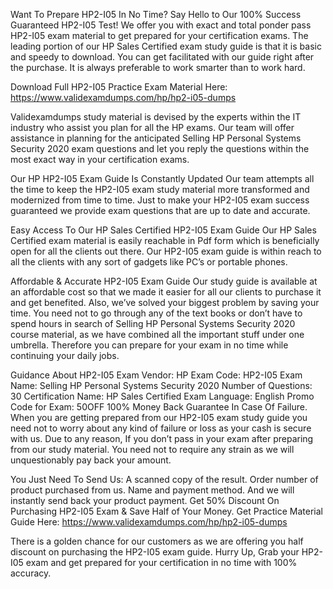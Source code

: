 Want To Prepare HP2-I05 In No Time? Say Hello to Our 100% Success Guaranteed HP2-I05 Test!
We offer you with exact and total ponder pass HP2-I05 exam material to get prepared for your certification exams. The leading portion of our HP Sales Certified exam study guide is that it is basic and speedy to download. You can get facilitated with our guide right after the purchase. It is always preferable to work smarter than to work hard.

Download Full HP2-I05 Practice Exam Material Here: https://www.validexamdumps.com/hp/hp2-i05-dumps


Validexamdumps study material is devised by the experts within the IT industry who assist you plan for all the HP exams. Our team will offer assistance in planning for the anticipated Selling HP Personal Systems Security 2020 exam questions and let you reply the questions within the most exact way in your certification exams.

Our HP HP2-I05 Exam Guide Is Constantly Updated
Our team attempts all the time to keep the HP2-I05 exam study material more transformed and modernized from time to time. Just to make your HP2-I05 exam success guaranteed we provide exam questions that are up to date and accurate.

Easy Access To Our HP Sales Certified HP2-I05 Exam Guide
Our HP Sales Certified exam material is easily reachable in Pdf form which is beneficially open for all the clients out there. Our HP2-I05 exam guide is within reach to all the clients with any sort of gadgets like PC’s or portable phones.

Affordable & Accurate HP2-I05 Exam Guide
Our study guide is available at an affordable cost so that we made it easier for all our clients to purchase it and get benefited. Also, we’ve solved your biggest problem by saving your time. You need not to go through any of the text books or don’t have to spend hours in search of Selling HP Personal Systems Security 2020 course material, as we have combined all the important stuff under one umbrella. Therefore you can prepare for your exam in no time while continuing your daily jobs.

Guidance About HP2-I05 Exam
Vendor: HP
Exam Code: HP2-I05
Exam Name: Selling HP Personal Systems Security 2020
Number of Questions: 30
Certification Name: HP Sales Certified
Exam Language: English
Promo Code for Exam: 50OFF
100% Money Back Guarantee In Case Of Failure.
When you are getting prepared from our HP2-I05 exam study guide you need not to worry about any kind of failure or loss as your cash is secure with us. Due to any reason, If you don’t pass in your exam after preparing from our study material. You need not to require any strain as we will unquestionably pay back your amount.

You Just Need To Send Us:
A scanned copy of the result.
Order number of product purchased from us.
Name and payment method.
And we will instantly send back your product payment.
Get 50% Discount On Purchasing HP2-I05 Exam & Save Half of Your Money.
Get Practice Material Guide Here: https://www.validexamdumps.com/hp/hp2-i05-dumps

There is a golden chance for our customers as we are offering you half discount on purchasing the HP2-I05 exam guide. Hurry Up, Grab your HP2-I05 exam and get prepared for your certification in no time with 100% accuracy.

